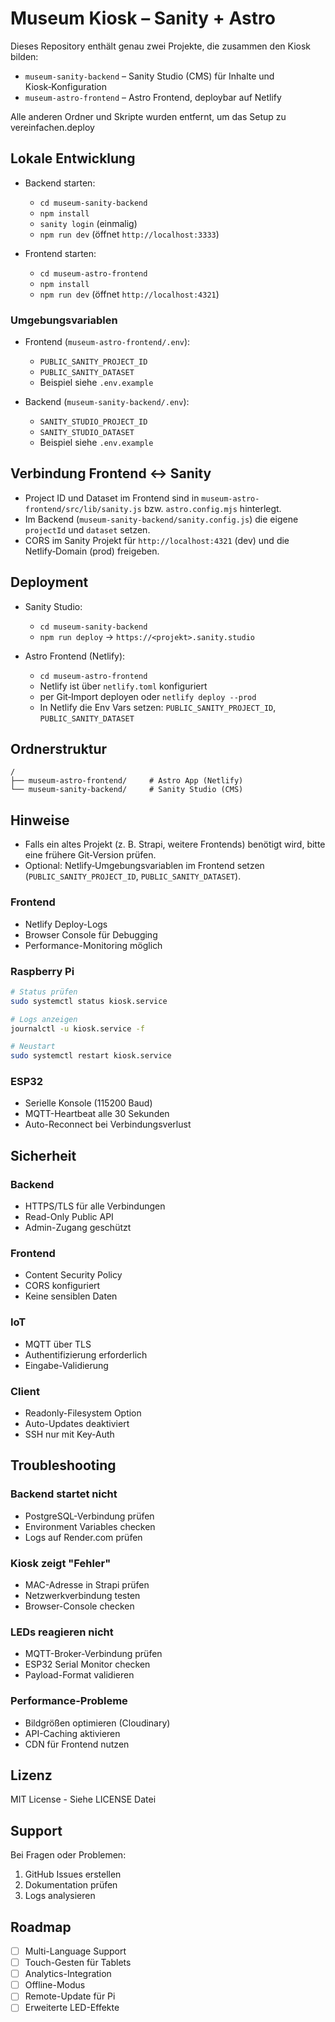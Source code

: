 # Museum Kiosk – Sanity + Astro

Dieses Repository enthält genau zwei Projekte, die zusammen den Kiosk bilden:

- `museum-sanity-backend` – Sanity Studio (CMS) für Inhalte und Kiosk‑Konfiguration
- `museum-astro-frontend` – Astro Frontend, deploybar auf Netlify

Alle anderen Ordner und Skripte wurden entfernt, um das Setup zu vereinfachen.deploy

## Lokale Entwicklung

- Backend starten:
  - `cd museum-sanity-backend`
  - `npm install`
  - `sanity login` (einmalig)
  - `npm run dev` (öffnet `http://localhost:3333`)

- Frontend starten:
  - `cd museum-astro-frontend`
  - `npm install`
  - `npm run dev` (öffnet `http://localhost:4321`)

### Umgebungsvariablen

- Frontend (`museum-astro-frontend/.env`):
  - `PUBLIC_SANITY_PROJECT_ID`
  - `PUBLIC_SANITY_DATASET`
  - Beispiel siehe `.env.example`

- Backend (`museum-sanity-backend/.env`):
  - `SANITY_STUDIO_PROJECT_ID`
  - `SANITY_STUDIO_DATASET`
  - Beispiel siehe `.env.example`

## Verbindung Frontend ↔ Sanity

- Project ID und Dataset im Frontend sind in `museum-astro-frontend/src/lib/sanity.js` bzw. `astro.config.mjs` hinterlegt.
- Im Backend (`museum-sanity-backend/sanity.config.js`) die eigene `projectId` und `dataset` setzen.
- CORS im Sanity Projekt für `http://localhost:4321` (dev) und die Netlify‑Domain (prod) freigeben.

## Deployment

- Sanity Studio:
  - `cd museum-sanity-backend`
  - `npm run deploy` → `https://<projekt>.sanity.studio`

- Astro Frontend (Netlify):
  - `cd museum-astro-frontend`
  - Netlify ist über `netlify.toml` konfiguriert
  - per Git‑Import deployen oder `netlify deploy --prod`
  - In Netlify die Env Vars setzen: `PUBLIC_SANITY_PROJECT_ID`, `PUBLIC_SANITY_DATASET`

## Ordnerstruktur

```
/
├── museum-astro-frontend/     # Astro App (Netlify)
└── museum-sanity-backend/     # Sanity Studio (CMS)
```

## Hinweise

- Falls ein altes Projekt (z. B. Strapi, weitere Frontends) benötigt wird, bitte eine frühere Git‑Version prüfen.
- Optional: Netlify‑Umgebungsvariablen im Frontend setzen (`PUBLIC_SANITY_PROJECT_ID`, `PUBLIC_SANITY_DATASET`).

### Frontend
- Netlify Deploy-Logs
- Browser Console für Debugging
- Performance-Monitoring möglich

### Raspberry Pi
```bash
# Status prüfen
sudo systemctl status kiosk.service

# Logs anzeigen
journalctl -u kiosk.service -f

# Neustart
sudo systemctl restart kiosk.service
```

### ESP32
- Serielle Konsole (115200 Baud)
- MQTT-Heartbeat alle 30 Sekunden
- Auto-Reconnect bei Verbindungsverlust

## Sicherheit

### Backend
- HTTPS/TLS für alle Verbindungen
- Read-Only Public API
- Admin-Zugang geschützt

### Frontend
- Content Security Policy
- CORS konfiguriert
- Keine sensiblen Daten

### IoT
- MQTT über TLS
- Authentifizierung erforderlich
- Eingabe-Validierung

### Client
- Readonly-Filesystem Option
- Auto-Updates deaktiviert
- SSH nur mit Key-Auth

## Troubleshooting

### Backend startet nicht
- PostgreSQL-Verbindung prüfen
- Environment Variables checken
- Logs auf Render.com prüfen

### Kiosk zeigt "Fehler"
- MAC-Adresse in Strapi prüfen
- Netzwerkverbindung testen
- Browser-Console checken

### LEDs reagieren nicht
- MQTT-Broker-Verbindung prüfen
- ESP32 Serial Monitor checken
- Payload-Format validieren

### Performance-Probleme
- Bildgrößen optimieren (Cloudinary)
- API-Caching aktivieren
- CDN für Frontend nutzen

## Lizenz

MIT License - Siehe LICENSE Datei

## Support

Bei Fragen oder Problemen:
1. GitHub Issues erstellen
2. Dokumentation prüfen
3. Logs analysieren

## Roadmap

- [ ] Multi-Language Support
- [ ] Touch-Gesten für Tablets
- [ ] Analytics-Integration
- [ ] Offline-Modus
- [ ] Remote-Update für Pi
- [ ] Erweiterte LED-Effekte
